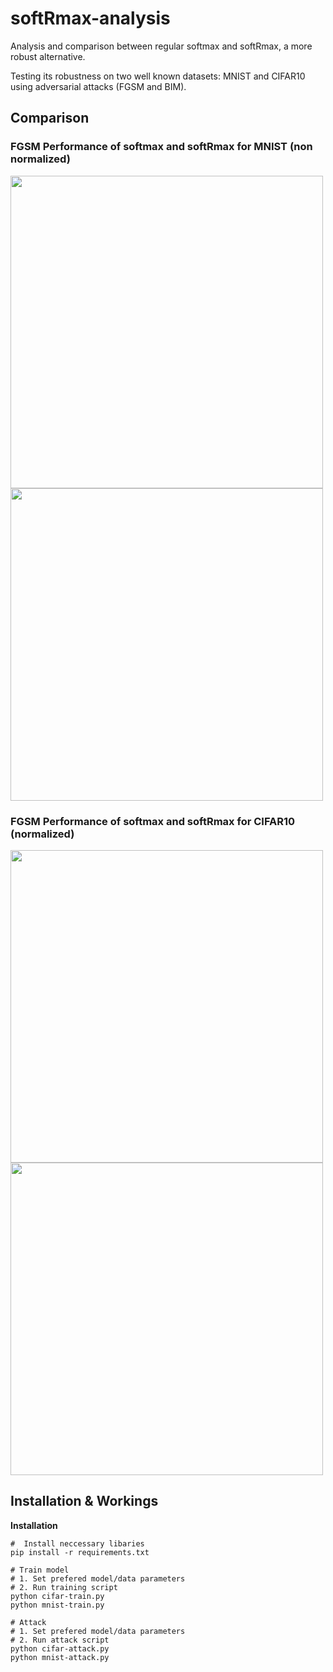 # softRmax-analysis
Analysis and comparison between regular softmax and softRmax, a more robust alternative.

Testing its robustness on two well known datasets: MNIST and CIFAR10 using adversarial attacks (FGSM and BIM).

## Comparison
### FGSM Performance of softmax and softRmax for MNIST (non normalized)
<img src="https://github.com/NemoIng/softRmax-analysis/assets/82096802/56dc14d7-9716-4e53-b58b-ea29cc29f8d9" width=500>
<img src="https://github.com/NemoIng/softRmax-analysis/assets/82096802/0d0e6a0a-1dae-4862-b051-fba45276c97e" width=500>

### FGSM Performance of softmax and softRmax for CIFAR10 (normalized)
<img src="https://github.com/NemoIng/softRmax-analysis/assets/82096802/87a5dd31-5427-4538-ba0b-d758933326e6" width=500>
<img src="https://github.com/NemoIng/softRmax-analysis/assets/82096802/f589f263-7774-420c-816e-69baeac1a603" width=500>

## Installation & Workings
**Installation**
```
#  Install neccessary libaries
pip install -r requirements.txt

# Train model
# 1. Set prefered model/data parameters
# 2. Run training script
python cifar-train.py
python mnist-train.py

# Attack
# 1. Set prefered model/data parameters
# 2. Run attack script
python cifar-attack.py
python mnist-attack.py
```
